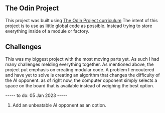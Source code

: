 ## The Odin Project
This project was built using [The Odin Project curriculum](https://www.theodinproject.com/lessons/node-path-javascript-tic-tac-toe)
The intent of this project is to use as little global code as possible. Instead trying to store everything inside of a module or factory.

## Challenges
This was my biggest project with the most moving parts yet. As such I had many challenges melding everything together. As mentioned above, the project put emphasis on creating modular code. A problem I encoutered and have yet to solve is creating an algorithm that changes the difficulty of the AI opponent. as of right now, the computer opponent simply selects a space on the board that is available instead of weighing the best option.

----- to do: 05 Jan 2023 -----

1. Add an unbeatable AI opponent as an option.